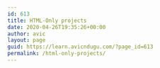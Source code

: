 ```yaml
---
id: 613
title: HTML-Only projects
date: 2020-04-26T19:35:26+00:00
author: avic
layout: page
guid: https://learn.avicndugu.com/?page_id=613
permalink: /html-only-projects/
---
```


